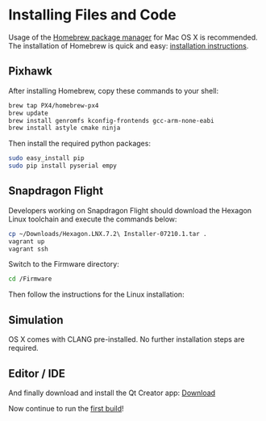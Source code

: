# Installing Files and Code

Usage of the [Homebrew package manager](http://mxcl.github.com/homebrew/) for Mac OS X is recommended. The installation of Homebrew is quick and easy: [installation instructions](http://mxcl.github.com/homebrew/).

## Pixhawk

After installing Homebrew, copy these commands to your shell:

<div class="host-code"></div>

```sh
brew tap PX4/homebrew-px4
brew update
brew install genromfs kconfig-frontends gcc-arm-none-eabi
brew install astyle cmake ninja
```

Then install the required python packages:

<div class="host-code"></div>

```sh
sudo easy_install pip
sudo pip install pyserial empy
```

## Snapdragon Flight

Developers working on Snapdragon Flight should download the Hexagon Linux toolchain and execute the commands below:

<div class="host-code"></div>

```sh
cp ~/Downloads/Hexagon.LNX.7.2\ Installer-07210.1.tar .
vagrant up
vagrant ssh
```

Switch to the Firmware directory:

<div class="host-code"></div>

```sh
cd /Firmware
```

Then follow the instructions for the Linux installation: 

## Simulation

OS X comes with CLANG pre-installed. No further installation steps are required.

## Editor / IDE

And finally download and install the Qt Creator app: [Download](http://www.qt.io/download-open-source/#section-6)

Now continue to run the [first build](starting-building.md)!
